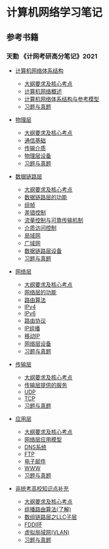 # 计算机网络学习笔记

## 参考书籍
### 天勤 《计网考研高分笔记》2021
* [计算机网络体系结构]()
    * [大纲要求及核心考点]()
    * [计算机网络概述]()
    * [计算机网络体系结构与参考模型]()
    * [习题与真题]()

* [物理层]()
    * [大纲要求及核心考点]()
    * [通信基础]()
    * [传输介质]()
    * [物理层设备]()
    * [习题与真题]()

* [数据链路层]()
    * [大纲要求及核心考点]()
    * [数据链路层的功能]()
    * [组帧]()
    * [差错控制]()
    * [流量控制与可靠传输机制]()
    * [介质访问控制]()
    * [局域网]()
    * [广域网]()
    * [数据链路层设备]()
    * [习题与真题]()

* [网络层]()
    * [大纲要求及核心考点]()
    * [网络层的功能]()
    * [路由算法]()
    * [IPv4]()
    * [IPv6]()
    * [路由协议]()
    * [IP组播]()
    * [移动IP]()
    * [网络层设备]()
    * [习题与真题]()

* [传输层]()
    * [大纲要求及核心考点]()
    * [传输层提供的服务]()
    * [UDP]()
    * [TCP]()
    * [习题与真题]()

* [应用层]()
    * [大纲要求及核心考点]()
    * [网络层应用模型]()
    * [DNS系统]()
    * [FTP]()
    * [电子邮件]()
    * [WWW]()
    * [习题与真题]()

* [非统考高校知识点补充]()
    * [大纲要求及核心考点]()
    * [组播路由算法(了解)]()
    * [数组链路层之LLC子层]()
    * [FDDI环]()
    * [虚拟局域网(VLAN)]()
    * [习题与真题]()
